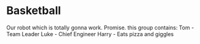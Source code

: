 # Basketball
Our robot which is totally gonna work. Promise.
this group contains:
Tom  - Team Leader
Luke - Chief Engineer
Harry - Eats pizza and giggles
